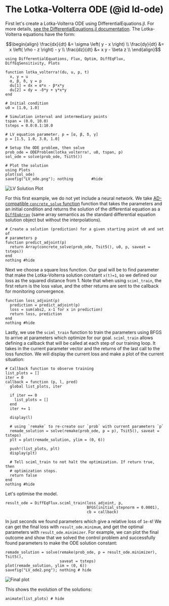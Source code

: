 # The Lotka-Volterra ODE (@id ld-ode)

First let's create a Lotka-Volterra ODE using DifferentialEquations.jl. For
more details, [see the DifferentialEquations.jl documentation](http://docs.juliadiffeq.org/dev/). The Lotka-Volterra equations have the form:

```math
\begin{align}
\frac{dx}{dt} &= \sigma \left( y - x \right)      \\
\frac{dy}{dt} &= x \left( \rho - z \right) - y    \\
\frac{dz}{dt} &= x y - \beta z                    \\
\end{align}
```

```@example ode
using DifferentialEquations, Flux, Optim, DiffEqFlux, DiffEqSensitivity, Plots

function lotka_volterra!(du, u, p, t)
  x, y = u
  α, β, δ, γ = p
  du[1] = dx = α*x - β*x*y
  du[2] = dy = -δ*y + γ*x*y
end

# Initial condition
u0 = [1.0, 1.0]

# Simulation interval and intermediary points
tspan = (0.0, 10.0)
tsteps = 0.0:0.1:10.0

# LV equation parameter. p = [α, β, δ, γ]
p = [1.5, 1.0, 3.0, 1.0]

# Setup the ODE problem, then solve
prob_ode = ODEProblem(lotka_volterra!, u0, tspan, p)
sol_ode = solve(prob_ode, Tsit5())

# Plot the solution
using Plots
plot(sol_ode)
savefig("LV_ode.png"); nothing        #hide
```

![LV Solution Plot](LV_ode.png)

For this first example, we do not yet include a neural network. We take
[AD-compatible `concrete_solve`
function](https://docs.juliadiffeq.org/latest/analysis/sensitivity/) function
that takes the parameters and an initial condition and returns the solution of
the differential equation as a
[`DiffEqArray`](https://github.com/JuliaDiffEq/RecursiveArrayTools.jl) (same
array semantics as the standard differential equation solution object but
without the interpolations).

```@example ode
# Create a solution (prediction) for a given starting point u0 and set of
# parameters p
function predict_adjoint(p)
  return Array(concrete_solve(prob_ode, Tsit5(), u0, p, saveat = tsteps))
end
nothing #hide
```

Next we choose a square loss function. Our goal will be to find parameter that
make the Lotka-Volterra solution constant `x(t)=1`, so we defined our loss as
the squared distance from 1. Note that when using `sciml_train`, the first
return is the loss value, and the other returns are sent to the callback for
monitoring convergence.

```@example ode
function loss_adjoint(p)
  prediction = predict_adjoint(p)
  loss = sum(abs2, x-1 for x in prediction)
  return loss, prediction
end
nothing #hide
```

Lastly, we use the `sciml_train` function to train the parameters using BFGS to
arrive at parameters which optimize for our goal. `sciml_train` allows defining
a callback that will be called at each step of our training loop. It takes in
the current parameter vector and the returns of the last call to the loss
function. We will display the current loss and make a plot of the current
situation:

```@example ode
# Callback function to observe training
list_plots = []
iter = 0
callback = function (p, l, pred)
  global list_plots, iter

  if iter == 0
    list_plots = []
  end
  iter += 1

  display(l)

  # using `remake` to re-create our `prob` with current parameters `p`
  remade_solution = solve(remake(prob_ode, p = p), Tsit5(), saveat = tsteps)
  plt = plot(remade_solution, ylim = (0, 6))

  push!(list_plots, plt)
  display(plt)

  # Tell sciml_train to not halt the optimization. If return true, then
  # optimization stops.
  return false
end
nothing #hide
```

Let's optimise the model.

```@example ode
result_ode = DiffEqFlux.sciml_train(loss_adjoint, p,
                                    BFGS(initial_stepnorm = 0.0001),
                                    cb = callback)
```

In just seconds we found parameters which give a relative loss of `1e-6`! We can
get the final loss with `result_ode.minimum`, and get the optimal parameters
with `result_ode.minimizer`. For example, we can plot the final outcome and show
that we solved the control problem and successfully found parameters to make the
ODE solution constant:

```@example ode
remade_solution = solve(remake(prob_ode, p = result_ode.minimizer), Tsit5(),      
                        saveat = tsteps)
plot(remade_solution, ylim = (0, 6))
savefig("LV_ode2.png"); nothing # hide
```

![Final plot](LV_ode2.png)

This shows the evolution of the solutions:

```@example ode
animate(list_plots) # hide
```
